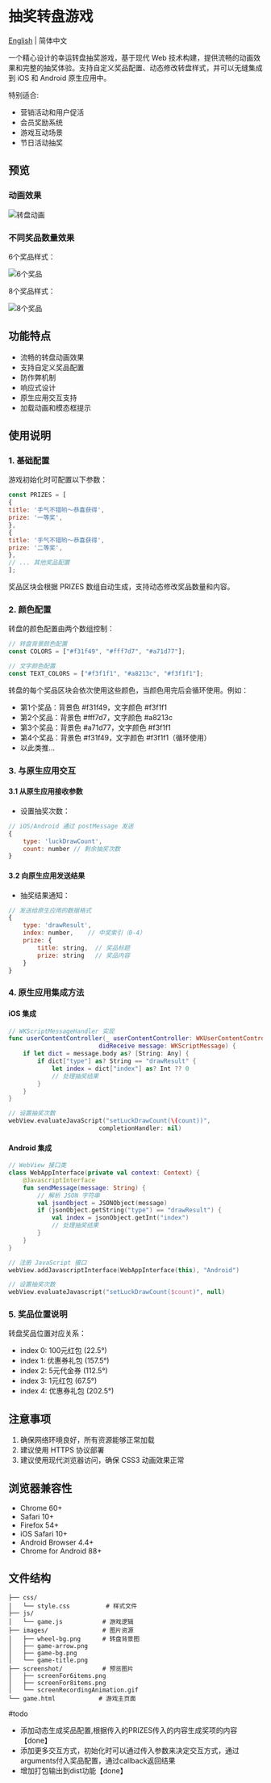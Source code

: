 # 抽奖转盘游戏

[English](./readme_en.md) | 简体中文

一个精心设计的幸运转盘抽奖游戏，基于现代 Web 技术构建，提供流畅的动画效果和完整的抽奖体验。支持自定义奖品配置、动态修改转盘样式，并可以无缝集成到 iOS 和 Android 原生应用中。

特别适合:
- 营销活动和用户促活
- 会员奖励系统
- 游戏互动场景
- 节日活动抽奖

## 预览

### 动画效果
![转盘动画](screenshot/screenRecordingAnimation.gif)

### 不同奖品数量效果
6个奖品样式：

![6个奖品](screenshot/screenFor6items.png)

8个奖品样式：

![8个奖品](screenshot/screenFor8items.png)

## 功能特点

- 流畅的转盘动画效果
- 支持自定义奖品配置
- 防作弊机制
- 响应式设计
- 原生应用交互支持
- 加载动画和模态框提示

## 使用说明

### 1. 基础配置

游戏初始化时可配置以下参数：
```javascript
const PRIZES = [
{
title: '手气不错哟～恭喜获得',
prize: '一等奖',
},
{
title: '手气不错哟～恭喜获得',
prize: '二等奖',
},
// ... 其他奖品配置
];
```
奖品区块会根据 PRIZES 数组自动生成，支持动态修改奖品数量和内容。

### 2. 颜色配置

转盘的颜色配置由两个数组控制：
```javascript
// 转盘背景颜色配置
const COLORS = ["#f31f49", "#fff7d7", "#a71d77"];

// 文字颜色配置
const TEXT_COLORS = ["#f3f1f1", "#a8213c", "#f3f1f1"];
```

转盘的每个奖品区块会依次使用这些颜色，当颜色用完后会循环使用。例如：
- 第1个奖品：背景色 #f31f49，文字颜色 #f3f1f1
- 第2个奖品：背景色 #fff7d7，文字颜色 #a8213c
- 第3个奖品：背景色 #a71d77，文字颜色 #f3f1f1
- 第4个奖品：背景色 #f31f49，文字颜色 #f3f1f1（循环使用）
- 以此类推...

### 3. 与原生应用交互

#### 3.1 从原生应用接收参数

- 设置抽奖次数：

```javascript
// iOS/Android 通过 postMessage 发送
{
    type: 'luckDrawCount',
    count: number // 剩余抽奖次数
}
```

#### 3.2 向原生应用发送结果

- 抽奖结果通知：

```javascript
// 发送给原生应用的数据格式
{
    type: 'drawResult',
    index: number,    // 中奖索引（0-4）
    prize: {
        title: string,  // 奖品标题
        prize: string   // 奖品内容
    }
}
```

### 4. 原生应用集成方法

#### iOS 集成

```swift
// WKScriptMessageHandler 实现
func userContentController(_ userContentController: WKUserContentController, 
                         didReceive message: WKScriptMessage) {
    if let dict = message.body as? [String: Any] {
        if dict["type"] as? String == "drawResult" {
            let index = dict["index"] as? Int ?? 0
            // 处理抽奖结果
        }
    }
}

// 设置抽奖次数
webView.evaluateJavaScript("setLuckDrawCount(\(count))", 
                         completionHandler: nil)
```

#### Android 集成

```kotlin
// WebView 接口类
class WebAppInterface(private val context: Context) {
    @JavascriptInterface
    fun sendMessage(message: String) {
        // 解析 JSON 字符串
        val jsonObject = JSONObject(message)
        if (jsonObject.getString("type") == "drawResult") {
            val index = jsonObject.getInt("index")
            // 处理抽奖结果
        }
    }
}

// 注册 JavaScript 接口
webView.addJavascriptInterface(WebAppInterface(this), "Android")

// 设置抽奖次数
webView.evaluateJavascript("setLuckDrawCount($count)", null)
```

### 5. 奖品位置说明

转盘奖品位置对应关系：
- index 0: 100元红包 (22.5°)
- index 1: 优惠券礼包 (157.5°)
- index 2: 5元代金券 (112.5°)
- index 3: 1元红包 (67.5°)
- index 4: 优惠券礼包 (202.5°)

## 注意事项

1. 确保网络环境良好，所有资源能够正常加载
2. 建议使用 HTTPS 协议部署
3. 建议使用现代浏览器访问，确保 CSS3 动画效果正常

## 浏览器兼容性

- Chrome 60+
- Safari 10+
- Firefox 54+
- iOS Safari 10+
- Android Browser 4.4+
- Chrome for Android 88+

## 文件结构

```
├── css/
│   └── style.css          # 样式文件
├── js/
│   └── game.js           # 游戏逻辑
├── images/               # 图片资源
│   ├── wheel-bg.png      # 转盘背景图
│   ├── game-arrow.png
│   ├── game-bg.png
│   └── game-title.png
├── screenshot/           # 预览图片
│   ├── screenFor6items.png
│   ├── screenFor8items.png
│   └── screenRecordingAnimation.gif
└── game.html            # 游戏主页面
```

#todo
- 添加动态生成奖品配置,根据传入的PRIZES传入的内容生成奖项的内容【done】
- 添加更多交互方式，初始化时可以通过传入参数来决定交互方式，通过arguments付入奖品配置，通过callback返回结果
- 增加打包输出到dist功能【done】